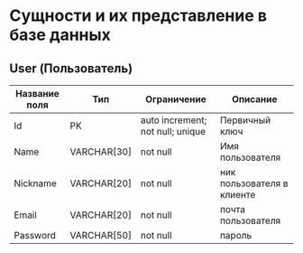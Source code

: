 # Сущности и их представление в базе данных

## User (Пользователь)
| Название поля | Тип | Ограничение | Описание |
|---------------|-----|-------------|----------|
|Id|PK|auto increment; not null; unique|Первичный ключ|
|Name|VARCHAR[30]| not null|Имя пользователя|
|Nickname|VARCHAR[20]|not null| ник пользователя в клиенте|
|Email|VARCHAR[20]|not null| почта пользователя|
|Password|VARCHAR[50]|not null|пароль|
